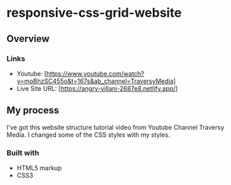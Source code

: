 # responsive-css-grid-website

## Overview

### Links
- Youtube: [https://www.youtube.com/watch?v=moBhzSC455o&t=167s&ab_channel=TraversyMedia]
- Live Site URL: [https://angry-villani-2687e8.netlify.app/]

## My process

I've got this website structure tutorial video from Youtube Channel Traversy Media. I changed some of the CSS styles with my styles.

### Built with

- HTML5 markup
- CSS3
